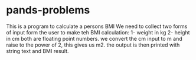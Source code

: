 # pands-problems
This is a program to calculate a persons BMI 
We need to collect two forms of input form the user to make teh BMI calculation:
1- weight in kg
2- height in cm
both are floating point numbers.
we convert the cm input to m and raise to the power of 2, this gives us m2.
the output is then printed with string text and BMI result.
